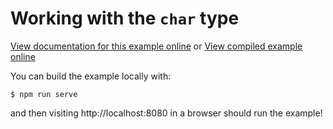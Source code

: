 # Working with the `char` type

[View documentation for this example online][dox] or [View compiled example
online][compiled]

[compiled]: https://rustwasm.github.io/wasm-bindgen/exbuild/char/
[dox]: https://rustwasm.github.io/wasm-bindgen/examples/char.html

You can build the example locally with:

```
$ npm run serve
```

and then visiting http://localhost:8080 in a browser should run the example!
